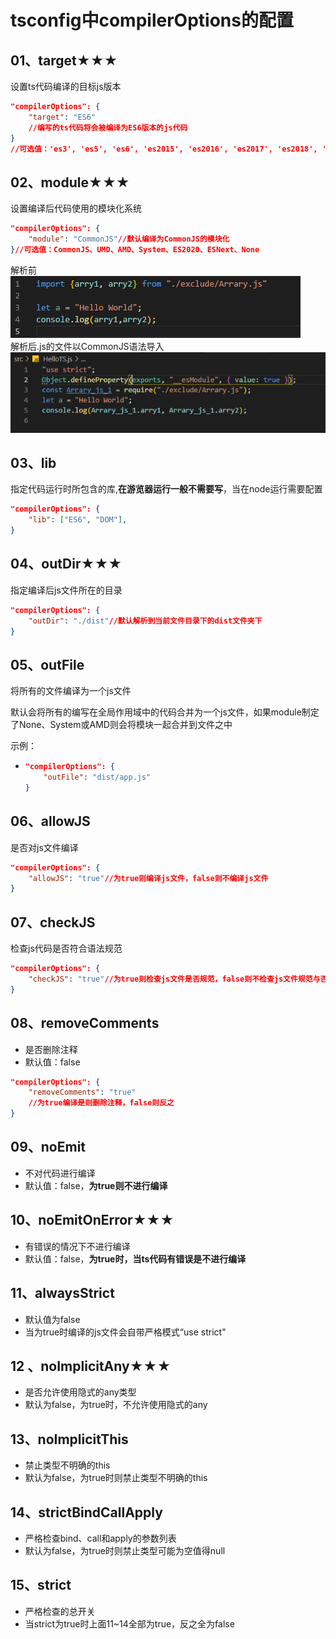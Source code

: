 # tsconfig中compilerOptions的配置

## 01、target★★★

设置ts代码编译的目标js版本

```json
"compilerOptions": {
    "target": "ES6"
    //编写的ts代码将会被编译为ES6版本的js代码
}
//可选值：'es3', 'es5', 'es6', 'es2015', 'es2016', 'es2017', 'es2018', 'es2019', 'es2020', 'esnext'
```

## 02、module★★★

设置编译后代码使用的模块化系统

```json
"compilerOptions": {
    "module": "CommonJS"//默认编译为CommonJS的模块化
}//可选值：CommonJS、UMD、AMD、System、ES2020、ESNext、None
```

解析前<br>![image-20210411144607346](image-20210411144607346.png)<br>解析后.js的文件以CommonJS语法导入<br>![image-20210411144700514](image-20210411144700514.png)

## 03、lib

指定代码运行时所包含的库,**在游览器运行一般不需要写**，当在node运行需要配置

```json
"compilerOptions": {
    "lib": ["ES6", "DOM"],
}
```

## 04、outDir★★★

指定编译后js文件所在的目录

```json
"compilerOptions": {
    "outDir": "./dist"//默认解析到当前文件目录下的dist文件夹下
}
```

## 05、outFile

将所有的文件编译为一个js文件

默认会将所有的编写在全局作用域中的代码合并为一个js文件，如果module制定了None、System或AMD则会将模块一起合并到文件之中

示例：

- ```json
  "compilerOptions": {
      "outFile": "dist/app.js"
  }
  ```



## 06、allowJS

是否对js文件编译

```json
"compilerOptions": {
    "allowJS": "true"//为true则编译js文件，false则不编译js文件
}
```

## 07、checkJS

检查js代码是否符合语法规范

```json
"compilerOptions": {
    "checkJS": "true"//为true则检查js文件是否规范，false则不检查js文件规范与否
}
```

## 08、removeComments

- 是否删除注释
- 默认值：false

```json
"compilerOptions": {
    "removeComments": "true"
    //为true编译是则删除注释，false则反之
}
```

## 09、noEmit

- 不对代码进行编译
- 默认值：false，**为true则不进行编译**

## 10、noEmitOnError★★★

- 有错误的情况下不进行编译
- 默认值：false，**为true时，当ts代码有错误是不进行编译**

## 11、alwaysStrict

* 默认值为false
* 当为true时编译的js文件会自带严格模式“use strict"

## 12 、noImplicitAny★★★

* 是否允许使用隐式的any类型
* 默认为false，为true时，不允许使用隐式的any

## 13、noImplicitThis

- 禁止类型不明确的this
- 默认为false，为true时则禁止类型不明确的this

## 14、strictBindCallApply

- 严格检查bind、call和apply的参数列表
- 默认为false，为true时则禁止类型可能为空值得null

## 15、strict

* 严格检查的总开关
* 当strict为true时上面11~14全部为true，反之全为false